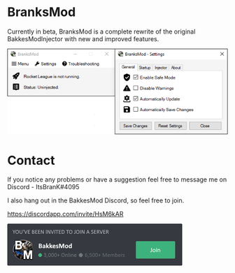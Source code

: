 # BranksMod

Currently in beta, BranksMod is a complete rewrite of the original BakkesModInjector with new and improved features.

![](screenshot.png)

# Contact

If you notice any problems or have a suggestion feel free to message me on Discord - ItsBranK#4095

I also hang out in the BakkesMod Discord, so feel free to join.

https://discordapp.com/invite/HsM6kAR

![](invite.png)